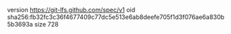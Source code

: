 version https://git-lfs.github.com/spec/v1
oid sha256:fb32fc3c36f4677409c77dc5e513e6ab8deefe705f1d3f076ae6a830b5b3693a
size 728
